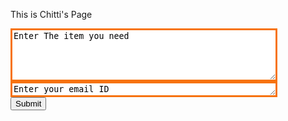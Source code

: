 This is Chitti's Page
<textarea name="myTextBox" cols="50" rows="5" style="border:3px solid #F7730E;">
Enter The item you need
</textarea>
<textarea name="myTextBox" cols="50" rows="1" style="border:3px solid #F7730E;">
Enter your email ID
</textarea>
<br />
<input type="submit" caption = "Subscriber" />
